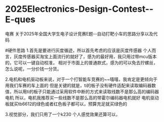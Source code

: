# 2025Electronics-Design-Contest--E-ques
电赛   关于2025年全国大学生电子设计竞赛E题--自动打靶小车的思路分享以及代码


#硬件思路
1.首先是要进行灰度循迹，所以首先考虑的应该是灰度传感器
个人而言，灰度传感器买淘宝上面流行的就好了，感为的最好用，我只用过带mcu版本的，它可以一键自动校准，
相对于市面上的普通款式，感为的可以免去拧螺丝，怎么说呢，一分价钱一分货。

2.电机和电机驱动板来说，对于一个打智能车竞赛的~~嘻嘻，我肯定是更倾向于用我们车赛的车上面的
但是关键的就是，ti的板子没有硬件适配来读取编码器数值，所以用ti的板子只能通过采用软件中断的方式来读取线数不是那么高的编码器电机
所以，电机我推荐买一些线数不是那么高的带霍尔编码器电机就好
电机驱动板就买tb6612的绿色或者红色板子都可以，预算充足就买绿色的

3.视觉部分，我们只用了一个k230
个人感觉效果还算可以，
